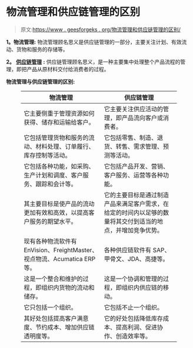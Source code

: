 # 物流管理和供应链管理的区别

> 原文:[https://www . geesforgeks . org/物流管理和供应链管理的区别/](https://www.geeksforgeeks.org/difference-between-logistics-managment-and-supply-chain-management/)

**1。物流管理:**
物流管理顾名思义是供应链管理的一部分，主要关注计划、有效流动、货物和服务的存储等。

**2。** [**供应链管理**](https://www.geeksforgeeks.org/introduction-to-supply-chain-management/) **:**
供应链管理顾名思义，是一种主要集中处理整个产品流程的管理，即把产品从原材料交付给消费者的过程。

**物流管理与供应链管理的区别:**

<figure class="table">

| 物流管理 | 供应链管理 |
| --- | --- |
| 它主要侧重于管理资源如何获得、储存和运输给客户。 | 它主要关注供应活动的管理，即产品流向客户或消费者。 |
| 它包括管理货物和服务的流动、材料处理、订单履行、库存控制等活动。 | 它包括零售、制造、退货、转售、需求管理、预测等活动。 |
| 它包括各种功能，如采购、生产计划和调度、客户服务、跟踪和会计等。 | 它包括产品开发、营销、客户服务、运营等各种功能。 |
| 其主要目标是使产品的流动更加有效和高效，以提高客户服务的期望水平。 | 它的主要目标是通过制造产品来满足客户需求，在给定的时间内以足够的数量将其交付到适当的地点，并增加竞争优势。 |
| 现有各种物流软件有 EnVision、FreightMaster、视点物流、Acumatica ERP 等。 | 各种供应链软件有 SAP、甲骨文、JDA、高捷等。 |
| 这是一个整合和维护的过程，即组织内货物的流动和储存。 | 这是一个协调和管理的过程，即组织内供应链的移动。 |
| 它只包括一个组织。 | 它包括不止一个组织。 |
| 其好处包括提高客户满意度、节约成本、增加供应链透明度等。 | 它的好处包括降低库存成本、提高利润、促进协作、创造效率等。 |

</figure>